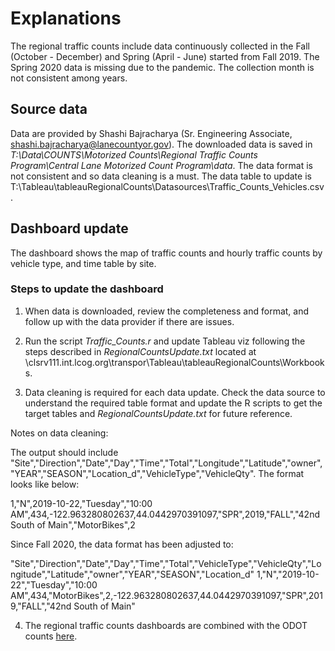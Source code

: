 # Explanations

The regional traffic counts include data continuously collected in the Fall (October - December) and Spring (April - June) started from Fall 2019. The Spring 2020 data is missing due to the pandemic. The collection month is not consistent among years.

## Source data

Data are provided by Shashi Bajracharya (Sr. Engineering Associate, shashi.bajracharya@lanecountyor.gov). The downloaded data is saved in *T:\Data\COUNTS\Motorized Counts\Regional Traffic Counts Program\Central Lane Motorized Count Program\data*. The data format is not consistent and so data cleaning is a must. The data table to update is T:\Tableau\tableauRegionalCounts\Datasources\Traffic_Counts_Vehicles.csv.

## Dashboard update

The dashboard shows the map of traffic counts and hourly traffic counts by vehicle type, and time table by site.

### Steps to update the dashboard

1. When data is downloaded, review the completeness and format, and follow up with the data provider if there are issues.

2. Run the script *Traffic_Counts.r* and update Tableau viz following the steps described in *RegionalCountsUpdate.txt* located at \\clsrv111.int.lcog.org\transpor\Tableau\tableauRegionalCounts\Workbooks.

3. Data cleaning is required for each data update. Check the data source to understand the required table format and update the R scripts to get the target tables and *RegionalCountsUpdate.txt* for future reference.

Notes on data cleaning:

The output should include "Site","Direction","Date","Day","Time","Total","Longitude","Latitude","owner","YEAR","SEASON","Location_d","VehicleType","VehicleQty". The format looks like below:

1,"N",2019-10-22,"Tuesday","10:00 AM",434,-122.963280802637,44.0442970391097,"SPR",2019,"FALL","42nd South of Main","MotorBikes",2

Since Fall 2020, the data format has been adjusted to:

"Site","Direction","Date","Day","Time","Total","VehicleType","VehicleQty","Longitude","Latitude","owner","YEAR","SEASON","Location_d"
1,"N","2019-10-22","Tuesday","10:00 AM",434,"MotorBikes",2,-122.963280802637,44.0442970391097,"SPR",2019,"FALL","42nd South of Main"

4. The regional traffic counts dashboards are combined with the ODOT counts [here](https://www.lcog.org/thempo/page/motorized-traffic-counts).
